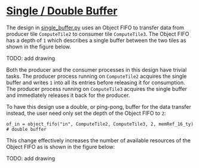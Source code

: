 <!---//===- README.md ---------------------------------------*- Markdown -*-===//
//
// This file is licensed under the Apache License v2.0 with LLVM Exceptions.
// See https://llvm.org/LICENSE.txt for license information.
// SPDX-License-Identifier: Apache-2.0 WITH LLVM-exception
//
// Copyright (C) 2024, Advanced Micro Devices, Inc.
// 
//===----------------------------------------------------------------------===//-->

# <ins>Single / Double Buffer</ins>

The design in [single_buffer.py](./single_buffer.py) uses an Object FIFO to transfer data from producer tile `ComputeTile2` to consumer tile `ComputeTile3`. The Object FIFO has a depth of `1` which describes a single buffer between the two tiles as shown in the figure below.

TODO: add drawing

Both the producer and the consumer processes in this design have trivial tasks. The producer process running on `ComputeTile2` acquires the single buffer and writes `1` into all its entries before releasing it for consumption. The producer process running on `ComputeTile3` acquires the single buffer and immediately releases it back for the producer.

To have this design use a double, or ping-pong, buffer for the data transfer instead, the user need only set the depth of the Object FIFO to `2`:
```
of_in = object_fifo("in", ComputeTile2, ComputeTile3, 2, memRef_16_ty) # double buffer
```
This change effectively increases the number of available resources of the Object FIFO as is shown in the figure below:

TODO: add drawing
